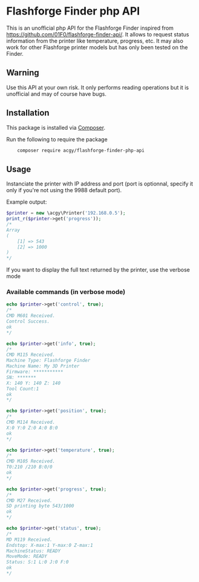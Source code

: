 # Flashforge Finder php API
This is an unofficial php API for the Flashforge Finder inspired from https://github.com/01F0/flashforge-finder-api/. It allows to request status information from the printer like temperature, progress, etc. It may also work for other Flashforge printer models but has only been tested on the Finder.

## Warning
Use this API at your own risk. It only performs reading operations but it is unofficial and may of course have bugs.

## Installation

This package is installed via [Composer](https://getcomposer.org/).

Run the following to require the package
```sh
    composer require acgy/flashforge-finder-php-api
```

## Usage
Instanciate the printer with IP address and port (port is optionnal, specify it only if you're not using the 9988 default port).

Example output:

```php
$printer = new \acgy\Printer('192.168.0.5');
print_r($printer->get('progress'));
/*
Array
(
    [1] => 543
    [2] => 1000
)
*/
```

If you want to display the full text returned by the printer, use the verbose mode

### Available commands (in verbose mode)
```php
echo $printer->get('control', true);
/*
CMD M601 Received.
Control Success.
ok
*/

echo $printer->get('info', true);
/*
CMD M115 Received.
Machine Type: Flashforge Finder
Machine Name: My 3D Printer
Firmware: ***********
SN: *******
X: 140 Y: 140 Z: 140
Tool Count:1
ok
*/

echo $printer->get('position', true);
/*
CMD M114 Received.
X:0 Y:0 Z:0 A:0 B:0
ok
*/

echo $printer->get('temperature', true);
/*
CMD M105 Received.
T0:210 /210 B:0/0
ok
*/

echo $printer->get('progress', true);
/*
CMD M27 Received.
SD printing byte 543/1000
ok
*/

echo $printer->get('status', true);
/*
MD M119 Received.
Endstop: X-max:1 Y-max:0 Z-max:1
MachineStatus: READY
MoveMode: READY
Status: S:1 L:0 J:0 F:0
ok
*/
```